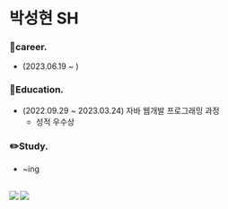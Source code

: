 # 박성현 SH

### 🚩career.
<ul>
  <li>(2023.06.19 ~ ) </li>
</ul>

### 📓Education.
<ul>
  <li>(2022.09.29 ~ 2023.03.24) 자바 웹개발 프로그래밍 과정 
    <ul>
      <li>성적 우수상</li>
    </ul>
  </li>
</ul>

### ✏️Study.
<ul>
  <li>~ing</li>
</ul>

<br>

<a href="https://github.com/scars97/github-readme-stats">
  <img align="left" src="https://github-readme-stats.vercel.app/api?username=scars97&show_icons=true&theme=transparent" />
</a>

<a href="https://github.com/scars97/github-readme-stats">
  <img src="https://github-readme-stats.vercel.app/api/top-langs/?username=scars97&layout=compact&theme=transparent" />
</a>
